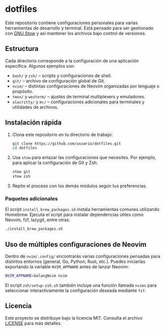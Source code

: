# dotfiles

Este repositorio contiene configuraciones personales para varias herramientas de desarrollo y terminal. Está pensado para ser gestionado con [GNU Stow](https://www.gnu.org/software/stow/) y así mantener los archivos bajo control de versiones.

## Estructura

Cada directorio corresponde a la configuración de una aplicación específica. Algunos ejemplos son:

- `bash/` y `zsh/` &ndash; scripts y configuraciones de shell.
- `git/` &ndash; archivo de configuración global de Git.
- `nvim/` &ndash; distintas configuraciones de Neovim organizadas por lenguaje o propósito.
- `tmux/` y `wezterm/` &ndash; ajustes de terminal multiplexers y emuladores.
- `alacritty/` y `mc/` &ndash; configuraciones adicionales para terminales y utilidades de archivos.

## Instalación rápida

1. Clona este repositorio en tu directorio de trabajo:
   ```bash
   git clone https://github.com/usuario/dotfiles.git
   cd dotfiles
   ```
2. Usa `stow` para enlazar las configuraciones que necesites. Por ejemplo, para aplicar la configuración de Git y Zsh:
   ```bash
   stow git
   stow zsh
   ```
3. Repite el proceso con los demás módulos según tus preferencias.

### Paquetes adicionales

El script `install_brew_packages.sh` instala herramientas comunes utilizando Homebrew. Ejecuta el script para instalar dependencias útiles como Neovim, fzf, lazygit, entre otras.

```bash
./install_brew_packages.sh
```

## Uso de múltiples configuraciones de Neovim

Dentro de `nvim/.config/` encontrarás varias configuraciones pensadas para distintos entornos (general, Go, Python, Rust, etc.). Puedes iniciarlas exportando la variable `NVIM_APPNAME` antes de lanzar Neovim:

```bash
NVIM_APPNAME=GolangNvim nvim
```

El script `zsh/setup-zsh.sh` también incluye una función llamada `nvims` para seleccionar interactivamente la configuración deseada mediante `fzf`.

## Licencia

Este proyecto se distribuye bajo la licencia MIT. Consulta el archivo [LICENSE](LICENSE) para más detalles.

